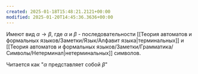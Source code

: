 ```yaml
---
created: 2025-01-18T15:48:21.2121+00:00
modified: 2025-01-20T14:45:36.3636+00:00
---
```

Имеют вид $\alpha \rightarrow \beta$, где $\alpha$ и $\beta$ - последовательности [[Теория автоматов и формальных языков/Заметки/Язык/Алфавит языка|терминальных]] и [[Теория автоматов и формальных языков/Заметки/Грамматика/Символы/Нетерминал|нетерминальных]] символов. 

Читается как "$\alpha$ представляет собой $\beta$"